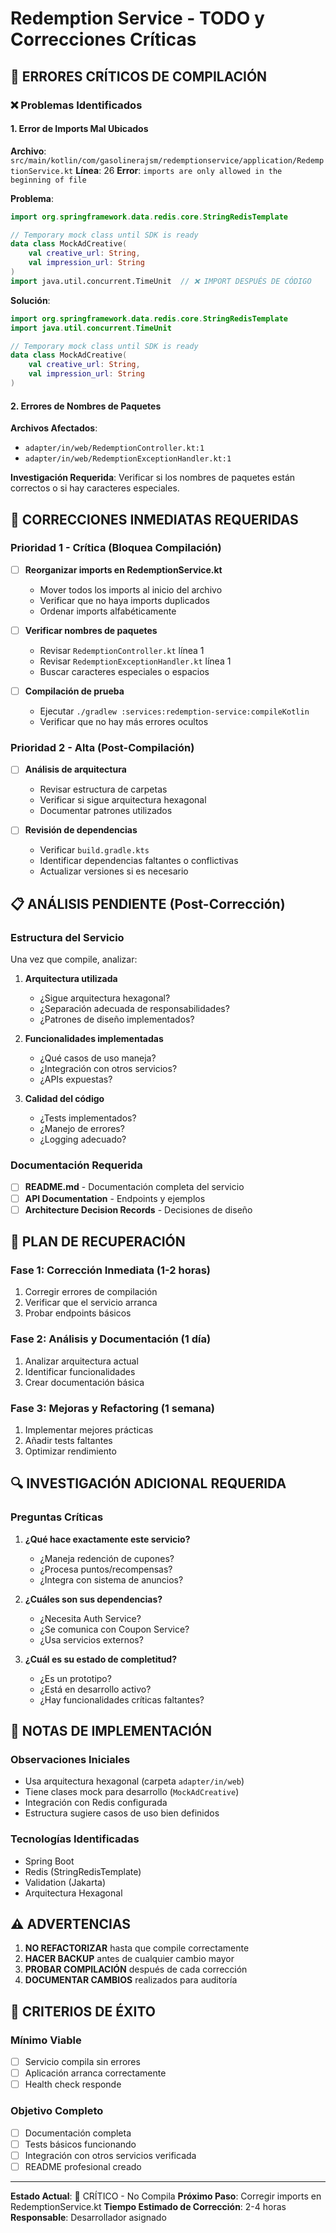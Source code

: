 # Redemption Service - TODO y Correcciones Críticas

## 🚨 ERRORES CRÍTICOS DE COMPILACIÓN

### ❌ Problemas Identificados

#### 1. Error de Imports Mal Ubicados

**Archivo**: `src/main/kotlin/com/gasolinerajsm/redemptionservice/application/RedemptionService.kt`
**Línea**: 26
**Error**: `imports are only allowed in the beginning of file`

**Problema**:

```kotlin
import org.springframework.data.redis.core.StringRedisTemplate

// Temporary mock class until SDK is ready
data class MockAdCreative(
    val creative_url: String,
    val impression_url: String
)
import java.util.concurrent.TimeUnit  // ❌ IMPORT DESPUÉS DE CÓDIGO
```

**Solución**:

```kotlin
import org.springframework.data.redis.core.StringRedisTemplate
import java.util.concurrent.TimeUnit

// Temporary mock class until SDK is ready
data class MockAdCreative(
    val creative_url: String,
    val impression_url: String
)
```

#### 2. Errores de Nombres de Paquetes

**Archivos Afectados**:

- `adapter/in/web/RedemptionController.kt:1`
- `adapter/in/web/RedemptionExceptionHandler.kt:1`

**Investigación Requerida**: Verificar si los nombres de paquetes están correctos o si hay caracteres especiales.

## 🔧 CORRECCIONES INMEDIATAS REQUERIDAS

### Prioridad 1 - Crítica (Bloquea Compilación)

- [ ] **Reorganizar imports en RedemptionService.kt**
  - Mover todos los imports al inicio del archivo
  - Verificar que no haya imports duplicados
  - Ordenar imports alfabéticamente

- [ ] **Verificar nombres de paquetes**
  - Revisar `RedemptionController.kt` línea 1
  - Revisar `RedemptionExceptionHandler.kt` línea 1
  - Buscar caracteres especiales o espacios

- [ ] **Compilación de prueba**
  - Ejecutar `./gradlew :services:redemption-service:compileKotlin`
  - Verificar que no hay más errores ocultos

### Prioridad 2 - Alta (Post-Compilación)

- [ ] **Análisis de arquitectura**
  - Revisar estructura de carpetas
  - Verificar si sigue arquitectura hexagonal
  - Documentar patrones utilizados

- [ ] **Revisión de dependencias**
  - Verificar `build.gradle.kts`
  - Identificar dependencias faltantes o conflictivas
  - Actualizar versiones si es necesario

## 📋 ANÁLISIS PENDIENTE (Post-Corrección)

### Estructura del Servicio

Una vez que compile, analizar:

1. **Arquitectura utilizada**
   - ¿Sigue arquitectura hexagonal?
   - ¿Separación adecuada de responsabilidades?
   - ¿Patrones de diseño implementados?

2. **Funcionalidades implementadas**
   - ¿Qué casos de uso maneja?
   - ¿Integración con otros servicios?
   - ¿APIs expuestas?

3. **Calidad del código**
   - ¿Tests implementados?
   - ¿Manejo de errores?
   - ¿Logging adecuado?

### Documentación Requerida

- [ ] **README.md** - Documentación completa del servicio
- [ ] **API Documentation** - Endpoints y ejemplos
- [ ] **Architecture Decision Records** - Decisiones de diseño

## 🎯 PLAN DE RECUPERACIÓN

### Fase 1: Corrección Inmediata (1-2 horas)

1. Corregir errores de compilación
2. Verificar que el servicio arranca
3. Probar endpoints básicos

### Fase 2: Análisis y Documentación (1 día)

1. Analizar arquitectura actual
2. Identificar funcionalidades
3. Crear documentación básica

### Fase 3: Mejoras y Refactoring (1 semana)

1. Implementar mejores prácticas
2. Añadir tests faltantes
3. Optimizar rendimiento

## 🔍 INVESTIGACIÓN ADICIONAL REQUERIDA

### Preguntas Críticas

1. **¿Qué hace exactamente este servicio?**
   - ¿Maneja redención de cupones?
   - ¿Procesa puntos/recompensas?
   - ¿Integra con sistema de anuncios?

2. **¿Cuáles son sus dependencias?**
   - ¿Necesita Auth Service?
   - ¿Se comunica con Coupon Service?
   - ¿Usa servicios externos?

3. **¿Cuál es su estado de completitud?**
   - ¿Es un prototipo?
   - ¿Está en desarrollo activo?
   - ¿Hay funcionalidades críticas faltantes?

## 📝 NOTAS DE IMPLEMENTACIÓN

### Observaciones Iniciales

- Usa arquitectura hexagonal (carpeta `adapter/in/web`)
- Tiene clases mock para desarrollo (`MockAdCreative`)
- Integración con Redis configurada
- Estructura sugiere casos de uso bien definidos

### Tecnologías Identificadas

- Spring Boot
- Redis (StringRedisTemplate)
- Validation (Jakarta)
- Arquitectura Hexagonal

## ⚠️ ADVERTENCIAS

1. **NO REFACTORIZAR** hasta que compile correctamente
2. **HACER BACKUP** antes de cualquier cambio mayor
3. **PROBAR COMPILACIÓN** después de cada corrección
4. **DOCUMENTAR CAMBIOS** realizados para auditoría

## 🚀 CRITERIOS DE ÉXITO

### Mínimo Viable

- [ ] Servicio compila sin errores
- [ ] Aplicación arranca correctamente
- [ ] Health check responde

### Objetivo Completo

- [ ] Documentación completa
- [ ] Tests básicos funcionando
- [ ] Integración con otros servicios verificada
- [ ] README profesional creado

---

**Estado Actual**: 🔴 CRÍTICO - No Compila
**Próximo Paso**: Corregir imports en RedemptionService.kt
**Tiempo Estimado de Corrección**: 2-4 horas
**Responsable**: Desarrollador asignado
